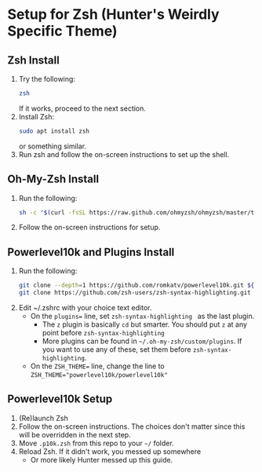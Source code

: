 # Setup for Zsh (Hunter's Weirdly Specific Theme)

## Zsh Install
1. Try the following:
    ```bash
    zsh
    ```
   If it works, proceed to the next section.
2. Install Zsh:
   ```bash
   sudo apt install zsh
   ```
   or something similar. 
3. Run zsh and follow the 
   on-screen instructions to set up the shell.
   
## Oh-My-Zsh Install
1. Run the following:
    ```bash
    sh -c "$(curl -fsSL https://raw.github.com/ohmyzsh/ohmyzsh/master/tools/install.sh)"
   ```
2. Follow the on-screen instructions for setup.

## Powerlevel10k and Plugins Install
1. Run the following:
    ```bash
   git clone --depth=1 https://github.com/romkatv/powerlevel10k.git ${ZSH_CUSTOM:-~/.oh-my-zsh/custom}/themes/powerlevel10k
   git clone https://github.com/zsh-users/zsh-syntax-highlighting.git ${ZSH_CUSTOM:-~/.oh-my-zsh/custom}/plugins/zsh-syntax-highlighting
   ```
2. Edit ~/.zshrc with your choice text editor. 
   - On the `plugins=` line, set `zsh-syntax-highlighting `
     as the last plugin.
     - The `z` plugin is basically `cd` but smarter. You should put `z`
       at any point before `zsh-syntax-highlighting`
     - More plugins can be found in `~/.oh-my-zsh/custom/plugins`. 
       If you want to use any of these, set them before `zsh-syntax-highlighting`.
   - On the `ZSH_THEME=` line, change the line to `ZSH_THEME="powerlevel10k/powerlevel10k"`
   
## Powerlevel10k Setup
1. (Re)launch Zsh
2. Follow the on-screen instructions. The choices don't matter
   since this will be overridden in the next step.
3. Move `.p10k.zsh` from this repo to your `~/` folder.
4. Reload Zsh. If it didn't work, you messed up somewhere
   - Or more likely Hunter messed up this guide. 
   
    